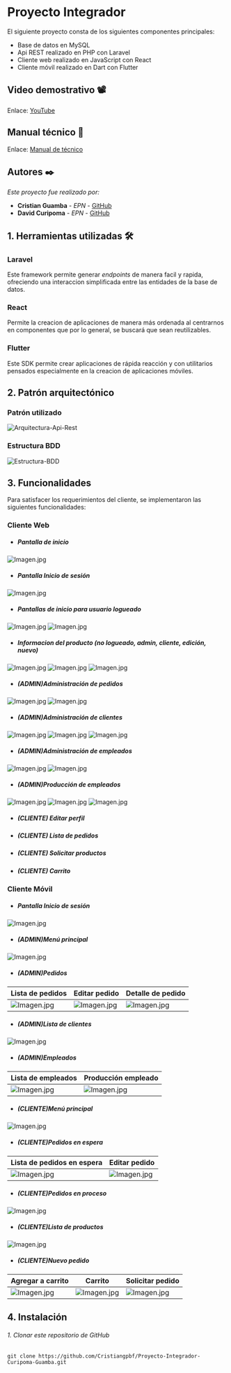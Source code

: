
# Proyecto Integrador

El siguiente proyecto consta de los siguientes componentes principales:
* Base de datos en MySQL
* Api REST realizado en PHP con Laravel
* Cliente web realizado en JavaScript con React
* Cliente móvil realizado en Dart con Flutter

## Video demostrativo 📽

Enlace: [YouTube](https://youtu.be/rmZTDK4XNcw)

## Manual técnico 📕

Enlace: [Manual de técnico](https://github.com/Cristiangpbf/Proyecto-Integrador-Curipoma-Guamba/blob/main/MANUAL%20T%C3%89CNICO/Manual_Tecnico_Curipoma_Guamba.pdf)

## Autores ✒️

_Este proyecto fue realizado por:_

* **Cristian Guamba** - *EPN* - [GitHub](https://github.com/Cristiangpbf)
* **David Curipoma** - *EPN* - [GitHub](https://github.com/Davix316)

## 1. Herramientas utilizadas 🛠

### Laravel
Este framework permite generar _endpoints_ de manera facil y rapida, ofreciendo una interaccion simplificada entre las entidades de la base de datos.

### React
Permite la creacion de aplicaciones de manera más ordenada al centrarnos en componentes que por lo general, se buscará que sean reutilizables. 

### Flutter
Este SDK permite crear aplicaciones de rápida reacción y con utilitarios pensados especialmente en la creacion de aplicaciones móviles.

## 2. Patrón arquitectónico
### Patrón utilizado

![Arquitectura-Api-Rest](https://raw.githubusercontent.com/Cristiangpbf/Proyecto-Integrador-Curipoma-Guamba/main/imagenes-read/Arquitectura-Api-Rest.jpg)

### Estructura BDD

![Estructura-BDD](https://raw.githubusercontent.com/Cristiangpbf/Proyecto-Integrador-Curipoma-Guamba/main/imagenes-read/BDD.jpg)

## 3. Funcionalidades

Para satisfacer los requerimientos del cliente, se implementaron las siguientes funcionalidades:
### Cliente Web
* ##### Pantalla de inicio 
![Imagen.jpg](https://raw.githubusercontent.com/Cristiangpbf/Proyecto-Integrador-Curipoma-Guamba/main/imagenes-read/Inicio-no-loged.jpg)

* ##### Pantalla Inicio de sesión 
![Imagen.jpg](https://raw.githubusercontent.com/Cristiangpbf/Proyecto-Integrador-Curipoma-Guamba/main/imagenes-read/Inicio-de-sesion.jpg)
* ##### Pantallas de inicio para usuario _logueado_
![Imagen.jpg](https://raw.githubusercontent.com/Cristiangpbf/Proyecto-Integrador-Curipoma-Guamba/main/imagenes-read/Home-admin.jpg)
![Imagen.jpg](https://raw.githubusercontent.com/Cristiangpbf/Proyecto-Integrador-Curipoma-Guamba/main/imagenes-read/Home-cliente.jpg)
* ##### Informacion del producto (no _logueado_, admin, cliente, edición, nuevo)
![Imagen.jpg](https://raw.githubusercontent.com/Cristiangpbf/Proyecto-Integrador-Curipoma-Guamba/main/imagenes-read/Info-prod1.jpg)
![Imagen.jpg](https://raw.githubusercontent.com/Cristiangpbf/Proyecto-Integrador-Curipoma-Guamba/main/imagenes-read/Info-prod2.jpg)
![Imagen.jpg](https://raw.githubusercontent.com/Cristiangpbf/Proyecto-Integrador-Curipoma-Guamba/main/imagenes-read/Info-prod3.jpg)
* ##### (ADMIN)Administración de pedidos
![Imagen.jpg](https://raw.githubusercontent.com/Cristiangpbf/Proyecto-Integrador-Curipoma-Guamba/main/imagenes-read/Pedidos1.jpg)
![Imagen.jpg](https://raw.githubusercontent.com/Cristiangpbf/Proyecto-Integrador-Curipoma-Guamba/main/imagenes-read/Pedido-detalle.jpg)
* ##### (ADMIN)Administración de clientes
![Imagen.jpg](https://raw.githubusercontent.com/Cristiangpbf/Proyecto-Integrador-Curipoma-Guamba/main/imagenes-read/Clientes-list.jpg)
![Imagen.jpg](https://raw.githubusercontent.com/Cristiangpbf/Proyecto-Integrador-Curipoma-Guamba/main/imagenes-read/Clientes-edit.jpg)
![Imagen.jpg](https://raw.githubusercontent.com/Cristiangpbf/Proyecto-Integrador-Curipoma-Guamba/main/imagenes-read/Clientes-del.jpg)
* ##### (ADMIN)Administración de empleados
![Imagen.jpg](https://raw.githubusercontent.com/Cristiangpbf/Proyecto-Integrador-Curipoma-Guamba/main/imagenes-read/Empleados-list.jpg)
![Imagen.jpg](https://raw.githubusercontent.com/Cristiangpbf/Proyecto-Integrador-Curipoma-Guamba/main/imagenes-read/Empleados-edit.jpg)
* ##### (ADMIN)Producción de empleados
![Imagen.jpg](https://raw.githubusercontent.com/Cristiangpbf/Proyecto-Integrador-Curipoma-Guamba/main/imagenes-read/Produccion.jpg)
![Imagen.jpg](https://raw.githubusercontent.com/Cristiangpbf/Proyecto-Integrador-Curipoma-Guamba/main/imagenes-read/Produccion2.jpg)
![Imagen.jpg](https://raw.githubusercontent.com/Cristiangpbf/Proyecto-Integrador-Curipoma-Guamba/main/imagenes-read/Produccion3.jpg)
* ##### (CLIENTE) Editar perfil

* ##### (CLIENTE) Lista de pedidos

* ##### (CLIENTE) Solicitar productos

* ##### (CLIENTE) Carrito

### Cliente Móvil

* ##### Pantalla Inicio de sesión
![Imagen.jpg](https://raw.githubusercontent.com/Cristiangpbf/Proyecto-Integrador-Curipoma-Guamba/main/imagenes-read/app_login.jpg)

* ##### (ADMIN)Menú principal
![Imagen.jpg](https://raw.githubusercontent.com/Cristiangpbf/Proyecto-Integrador-Curipoma-Guamba/main/imagenes-read/app_menu_admin.jpg)

* ##### (ADMIN)Pedidos

| **Lista de pedidos** | **Editar pedido** | **Detalle de pedido** | 
| ------------- | ------------- | ------------- | 
|![Imagen.jpg](https://raw.githubusercontent.com/Cristiangpbf/Proyecto-Integrador-Curipoma-Guamba/main/imagenes-read/app_ordenes_admin.jpg)|![Imagen.jpg](https://raw.githubusercontent.com/Cristiangpbf/Proyecto-Integrador-Curipoma-Guamba/main/imagenes-read/app_editar_orden_admin.jpg)|![Imagen.jpg](https://raw.githubusercontent.com/Cristiangpbf/Proyecto-Integrador-Curipoma-Guamba/main/imagenes-read/app_productos_orden.jpg)|

* ##### (ADMIN)Lista de clientes
![Imagen.jpg](https://raw.githubusercontent.com/Cristiangpbf/Proyecto-Integrador-Curipoma-Guamba/main/imagenes-read/app_lista_clientes.jpg)

* ##### (ADMIN)Empleados

| **Lista de empleados** | **Producción empleado** | 
| ------------- | ------------- | 
|![Imagen.jpg](https://raw.githubusercontent.com/Cristiangpbf/Proyecto-Integrador-Curipoma-Guamba/main/imagenes-read/app_lista_empleados.jpg)| ![Imagen.jpg](https://raw.githubusercontent.com/Cristiangpbf/Proyecto-Integrador-Curipoma-Guamba/main/imagenes-read/app_produccion_empleados.jpg)|

* ##### (CLIENTE)Menú principal
![Imagen.jpg](https://raw.githubusercontent.com/Cristiangpbf/Proyecto-Integrador-Curipoma-Guamba/main/imagenes-read/app_menu_cliente.jpg)
* ##### (CLIENTE)Pedidos en espera

| **Lista de pedidos en espera** | **Editar pedido** | 
| ------------- | ------------- | 
|![Imagen.jpg](https://raw.githubusercontent.com/Cristiangpbf/Proyecto-Integrador-Curipoma-Guamba/main/imagenes-read/app_orden_espera_cliente.jpg)| ![Imagen.jpg](https://raw.githubusercontent.com/Cristiangpbf/Proyecto-Integrador-Curipoma-Guamba/main/imagenes-read/app_editar_orden_cliente.jpg)|
* ##### (CLIENTE)Pedidos en proceso
![Imagen.jpg](https://raw.githubusercontent.com/Cristiangpbf/Proyecto-Integrador-Curipoma-Guamba/main/imagenes-read/app_orden_proceso_cliente.jpg)
* ##### (CLIENTE)Lista de productos
![Imagen.jpg](https://raw.githubusercontent.com/Cristiangpbf/Proyecto-Integrador-Curipoma-Guamba/main/imagenes-read/app_lista_productos.jpg)
* ##### (CLIENTE)Nuevo pedido

| **Agregar a carrito** | **Carrito** | **Solicitar pedido** | 
| ------------- | ------------- | ------------- | 
|![Imagen.jpg](https://raw.githubusercontent.com/Cristiangpbf/Proyecto-Integrador-Curipoma-Guamba/main/imagenes-read/app_nueva_orden.jpg)| ![Imagen.jpg](https://raw.githubusercontent.com/Cristiangpbf/Proyecto-Integrador-Curipoma-Guamba/main/imagenes-read/app_carrito_orden.jpg)| ![Imagen.jpg](https://raw.githubusercontent.com/Cristiangpbf/Proyecto-Integrador-Curipoma-Guamba/main/imagenes-read/app_solicitar_orden.jpg)|

## 4. Instalación

###### 1. Clonar este repositorio de GitHub

```
git clone https://github.com/Cristiangpbf/Proyecto-Integrador-Curipoma-Guamba.git
```
